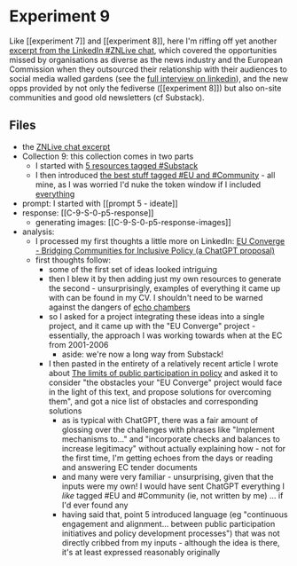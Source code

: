 # Experiment 9

Like [[experiment 7]] and [[experiment 8]], here I'm riffing off yet another [excerpt from the LinkedIn #ZNLive chat](https://www.linkedin.com/feed/update/urn:li:activity:7141374267895468032/), which covered the opportunities missed by organisations as diverse as the news industry and the European Commission when they outsourced their relationship with their audiences to social media walled gardens (see the [full interview on linkedin](https://www.linkedin.com/events/7138431781808107520/)), and the new opps provided by not only the fediverse ([[experiment 8]]) but also on-site communities and good old newsletters (cf Substack).

## Files

* the [ZNLive chat excerpt](https://www.linkedin.com/feed/update/urn:li:activity:7141374267895468032/) 
* Collection 9: this collection comes in two parts
	* I started with [5 resources tagged #Substack](https://myhub.ai/@mathewlowry/?tags=substack&types=like&types=do&types=think&timeframe=anytime&quality=all) 
	* I then introduced [the best stuff tagged #EU and #Community](https://myhub.ai/@mathewlowry/?quality=best&types=like&types=do&types=think&tags=community&tags=eu&timeframe=anytime) - all mine, as I was worried I'd nuke the token window if I included [everything](https://myhub.ai/@mathewlowry/?quality=all&types=like&types=do&types=think&tags=community&tags=eu&timeframe=anytime)
* prompt: I started with [[prompt 5 - ideate]]
* response: [[C-9-S-0-p5-response]]
	* generating images: [[C-9-S-0-p5-response-images]]
* analysis: 
	* I processed my first thoughts a little more on LinkedIn: [EU Converge - Bridging Communities for Inclusive Policy (a ChatGPT proposal)](https://www.linkedin.com/pulse/eu-converge-bridging-communities-inclusive-policy-chatgpt-lowry-igfve/)
	* first thoughts follow:
		* some of the first set of ideas looked intriguing
		* then I blew it by then adding just my own resources to generate the second - unsurprisingly, examples of everything it came up with can be found in my CV. I shouldn't need to be warned against the dangers of [echo chambers](https://myhub.ai/@mathewlowry/?tags=echo+chamber&types=like&types=do&types=think&timeframe=anytime&quality=all)
		* so I asked for a project integrating these ideas into a single project, and it came up with the "EU Converge" project - essentially, the approach I was working towards when at the EC from 2001-2006
			* aside: we're now a long way from Substack!
		* I then pasted in the entirety of a relatively recent article I wrote about [The limits of public participation in policy](https://mathewlowry.medium.com/the-limits-of-public-participation-in-policy-da755e67d002) and asked it to consider "the obstacles your "EU Converge" project would face in the light of this text, and propose solutions for overcoming them", and got a nice list of obstacles and corresponding solutions
			* as is typical with ChatGPT, there was a fair amount of glossing over the challenges with phrases like "Implement mechanisms to..." and "incorporate checks and balances to increase legitimacy" without actually explaining how - not for the first time, I'm getting echoes from the days or reading and answering EC tender documents
			* and many were very familiar - unsurprising, given that the inputs were my own! I would have sent ChatGPT everything I *like* tagged #EU and #Community (ie, not written by me) ... if I'd ever found any
			* having said that, point 5 introduced language (eg "continuous engagement and alignment...  between public participation initiatives and policy development processes") that was not directly cribbed from my inputs - although the idea is there, it's at least expressed reasonably originally